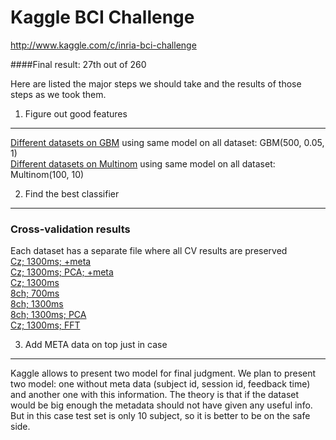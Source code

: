 Kaggle BCI Challenge
====================

http://www.kaggle.com/c/inria-bci-challenge

####Final result: 27th out of 260

Here are listed the major steps we should take and the results of those steps as we took them.  

1. Figure out good features
---------------------------
[Different datasets on GBM](Results/Summary/one_run_gbm.txt) using same model on all dataset: GBM(500, 0.05, 1)  
[Different datasets on Multinom](Results/Summary/one_run_multinom.txt) using same model on all dataset: Multinom(100, 10)


2. Find the best classifier
---------------------------

### Cross-validation results ###

Each dataset has a separate file where all CV results are preserved  
[Cz; 1300ms; +meta](Results/Summary/cz2secmeta.txt)  
[Cz; 1300ms; PCA; +meta](Results/Summary/cz2sec_pca_meta.txt)  
[Cz; 1300ms](Results/Summary/cz2sec.txt)  
[8ch; 700ms](Results/Summary/8ch700ms.txt)  
[8ch; 1300ms](Results/Summary/8ch1300ms.txt)  
[8ch; 1300ms; PCA](Results/Summary/8ch1300ms_pca.txt)  
[Cz; 1300ms; FFT](Results/Summary/fft_cz1300ms.txt)  


3. Add META data on top just in case
------------------------------------
Kaggle allows to present two model for final judgment. We plan to present two model: one without meta data (subject id, session id, feedback time) and another one with this information. The theory is that if the dataset would be big enough the metadata should not have given any useful info. But in this case test set is only 10 subject, so it is better to be on the safe side.
